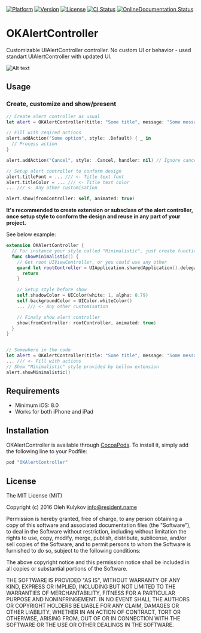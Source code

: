 [![Platform](https://img.shields.io/cocoapods/p/OKAlertController.svg?style=flat)](http://cocoapods.org/pods/OKAlertController)
[![Version](https://img.shields.io/cocoapods/v/OKAlertController.svg?style=flat)](http://cocoapods.org/pods/OKAlertController)
[![License](https://img.shields.io/cocoapods/l/OKAlertController.svg?style=flat)](http://cocoapods.org/pods/OKAlertController)
[![CI Status](http://img.shields.io/travis/OlehKulykov/OKAlertController.svg?style=flat)](https://travis-ci.org/OlehKulykov/OKAlertController)
[![OnlineDocumentation Status](https://img.shields.io/badge/online%20documentation-generated-brightgreen.svg)](http://olehkulykov.github.io/OKAlertController)

# OKAlertController

Customizable UIAlertController controller.
No custom UI or behavior - used standart UIAlertController with updated UI.

![Alt text](Resources/ScreenShot1.png)


## Usage

### Create, customize and show/present

```swift
// Create alert controller as usual
let alert = OKAlertController(title: "Some title", message: "Some message")

// Fill with reqired actions
alert.addAction("Some option", style: .Default) { _ in
  // Process action
}

alert.addAction("Cancel", style: .Cancel, handler: nil) // Ignore cancel action handler

// Setup alert controller to conform design
alert.titleFont = ... /// <- Title text font
alert.titleColor = ... /// <- Title text color
... /// <- Any other customisation

alert.show(fromController: self, animated: true)
```

**It's recommended to create extension or subsclass of the alert controller, once setup style to conform the design and reuse in any part of your project.**

See below example:

```swift
extension OKAlertController {
  // For instance your style called "Minimalistic", just create function to show this style of alert
  func showMinimalistic() {
    // Get root UIViewController, or you could use any other
    guard let rootController = UIApplication.sharedApplication().delegate?.window??.rootViewController else {
      return
    }

    // Setup style before show
    self.shadowColor = UIColor(white: 1, alpha: 0.79)
    self.backgroundColor = UIColor.whiteColor()
    ... /// <- Any other customisation

    // Finaly show alert controller
    show(fromController: rootController, animated: true)
  }
}


// Somewhere in the code
let alert = OKAlertController(title: "Some title", message: "Some message")
... /// <- Fill with actions
// Show "Minimalistic" style provided by bellow extension
alert.showMinimalistic()

```


## Requirements

- Minimum iOS: 8.0
- Works for both iPhone and iPad


## Installation

OKAlertController is available through [CocoaPods](http://cocoapods.org). To install it, simply add the following line to your Podfile:

```ruby
pod "OKAlertController"
```


## License

The MIT License (MIT)

Copyright (c) 2016 Oleh Kulykov <info@resident.name>

Permission is hereby granted, free of charge, to any person obtaining a copy
of this software and associated documentation files (the "Software"), to deal
in the Software without restriction, including without limitation the rights
to use, copy, modify, merge, publish, distribute, sublicense, and/or sell
copies of the Software, and to permit persons to whom the Software is
furnished to do so, subject to the following conditions:

The above copyright notice and this permission notice shall be included in
all copies or substantial portions of the Software.

THE SOFTWARE IS PROVIDED "AS IS", WITHOUT WARRANTY OF ANY KIND, EXPRESS OR
IMPLIED, INCLUDING BUT NOT LIMITED TO THE WARRANTIES OF MERCHANTABILITY,
FITNESS FOR A PARTICULAR PURPOSE AND NONINFRINGEMENT. IN NO EVENT SHALL THE
AUTHORS OR COPYRIGHT HOLDERS BE LIABLE FOR ANY CLAIM, DAMAGES OR OTHER
LIABILITY, WHETHER IN AN ACTION OF CONTRACT, TORT OR OTHERWISE, ARISING FROM,
OUT OF OR IN CONNECTION WITH THE SOFTWARE OR THE USE OR OTHER DEALINGS IN
THE SOFTWARE.

